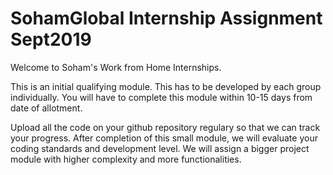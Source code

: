# SohamGlobal Internship Assignment Sept2019

Welcome to Soham's Work from Home Internships. 

This is an initial qualifying module. This has to be developed by each group individually. You will have to complete this module within 10-15 days from date of allotment.

Upload all the code on your github repository regulary so that we can track your progress. After completion of this small module, we will evaluate your coding standards and development level. We will assign a bigger project module with higher complexity and more functionalities.
